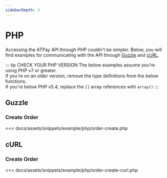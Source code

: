 ```yaml
---
sidebarDepth: 3
---
```

# PHP
Accessing the ATPay API through PHP couldn't be simpler. 
Below, you will find examples for communicating with the API through [Guzzle](#guzzle) and [cURL](#curl).

::: tip CHECK YOUR PHP VERSION
The below examples assume you're using PHP v7 or greater. <br>
If you're on an older version, remove the type definitions from the below functions. <br>
If you're below PHP v5.4, replace the `[]` array references with `array()` 
:::

## Guzzle
### Create Order
<<< docs/assets/snippets/example/php/order-create.php

## cURL
### Create Order
<<< docs/assets/snippets/example/php/order-create-curl.php